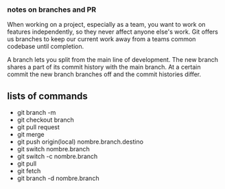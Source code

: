 ### notes on branches and PR

When working on a project, especially as a team, you want to work on features independently, so they never affect anyone else's work. Git offers us branches to keep our current work away from a teams common codebase until completion.

A branch lets you split from the main line of development. The new branch shares a part of its commit history with the main branch. At a certain commit the new branch branches off and the commit histories differ.

## lists of commands

- git branch -m 
- git checkout branch
- git pull request
- git merge
- git push origin(local) nombre.branch.destino
- git switch nombre.branch
- git switch -c nombre.branch
- git pull
- git fetch
- git branch -d nombre.branch
